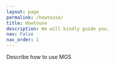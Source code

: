 ```yaml
---
layout: page
permalink: /howtouse/
title: Howtouse
description: We will kindly guide you.
nav: False
nav_order: 1
---
```


Describe how to use MGS
